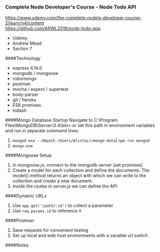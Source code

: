 ### Complete Node Developer's Course - Node Todo API

https://www.udemy.com/the-complete-nodejs-developer-course-2/learn/v4/content  
https://github.com/ARWL2016/node-todo-app 

- Udemy   
- Andrew Mead   
- Section 7   

####Technology  
- express 4.14.0  
- mongodb / mongoose 
- robomongo
- postman  
- mocha / expect / supertest  
- body-parser   
- git / heroku   
- ES6 promises  
- lodash

####Mongo Database Startup
Navigate to C:\Program Files\MongoDB\Server\3.4\bin> or set this path in environment variables and run in separate command lines:
1. `mongod.exe --dbpath /Users/Alistair/mongo-data`| `npm run mongod`
2. `mongo.exe`

####Mongoose Setup 
1. In *mongoose.js*, connect to the mongodb server (set promises) 
2. Create a model for each collection and define the documents. The model() method returns an object with which we can write to the collection and create a new document.
3. Inside the routes in *server.js* we can define the API 

####Dynamic URLs 
1. Use `app.get('/path/:id')` to collect a parameter
2. Use `req.params.id` to reference it

####Postman 
1. Save requests for convenient testing 
2. Set up local and web host environments with a variable url switch 

####Notes
